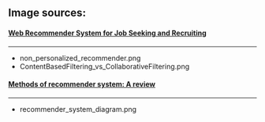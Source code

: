 ## Image sources:

#### [Web Recommender System for Job Seeking and Recruiting](https://www.researchgate.net/publication/323726564_Web_Recommender_System_for_Job_Seeking_and_Recruiting)
---
- non_personalized_recommender.png
- ContentBasedFiltering_vs_CollaborativeFiltering.png

#### [Methods of recommender system: A review](https://ieeexplore.ieee.org/document/8275856)
---

- recommender_system_diagram.png
